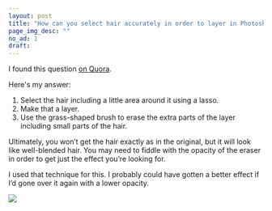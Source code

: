 ```yaml
---
layout: post
title: "How can you select hair accurately in order to layer in Photoshop?"
page_img_desc: ""
no_ad: 1
draft:
---
```


I found this question <a href="https://www.quora.com/How-can-you-select-hair-accurately-in-order-to-layer-in-Photoshop/">on Quora</a>.

Here's my answer:

1. Select the hair including a little area around it using a lasso.
2. Make that a layer.
3. Use the grass-shaped brush to erase the extra parts of the layer including small parts of the hair.

Ultimately, you won’t get the hair exactly as in the original, but it will look like well-blended hair. You may need to fiddle with the opacity of the eraser in order to get just the effect you’re looking for.

I used that technique for this. I probably could have gotten a better effect if I’d gone over it again with a lower opacity.

<img src="https://qph.ec.quoracdn.net/main-qimg-23e7f0345f9f3e0bbc2ee904319f160a-c?convert_to_webp=true" />
